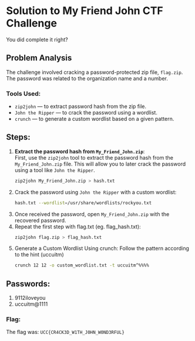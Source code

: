 # Solution to My Friend John CTF Challenge
You did complete it right?

## Problem Analysis
The challenge involved cracking a password-protected zip file, `flag.zip`. The password was related to the organization name and a number.

### Tools Used:
- `zip2john` — to extract password hash from the zip file.
- `John the Ripper` — to crack the password using a wordlist.
- `crunch` — to generate a custom wordlist based on a given pattern.

## Steps:
1. **Extract the password hash from `My_Friend_John.zip`**:  
   First, use the `zip2john` tool to extract the password hash from the `My_Friend_John.zip` file. This will allow you to later crack the password using a tool like `John the Ripper`.
   ```bash
   zip2john My_Friend_John.zip > hash.txt
2. Crack the password using `John the Ripper` with a custom wordlist:
   ```bash
   hash.txt --wordlist=/usr/share/wordlists/rockyou.txt
3. Once received the password, open `My_Friend_John.zip` with the recovered password.
4. Repeat the first step with flag.txt (eg. flag_hash.txt):
   ```bash
   zip2john flag.zip > flag_hash.txt
4. Generate a Custom Wordlist Using crunch:
   Follow the pattern according to the hint (uccuitm<symbol><four digits>)
   ```bash
   crunch 12 12 -o custom_wordlist.txt -t uccuitm^%%%%


## Passwords:
1. 9112iloveyou
2. uccuitm@1111

### Flag:
The flag was: `UCC{CR4CK3D_W1TH_J0HN_W0ND3RFUL}`

